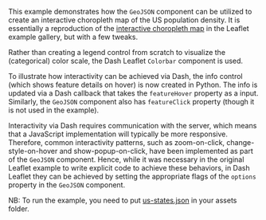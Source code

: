 This example demonstrates how the `GeoJSON` component can be utilized to create an interactive choropleth map of the US population density. It is essentially a reproduction of the [interactive choropleth map](https://leafletjs.com/examples/choropleth/) in the Leaflet example gallery, but with a few tweaks. 

Rather than creating a legend control from scratch to visualize the (categorical) color scale, the Dash Leaflet `Colorbar` component is used. 

To illustrate how interactivity can be achieved via Dash, the info control (which shows feature details on hover) is now created in Python. The info is updated via a Dash callback that takes the `featureHover` property as a input. Similarly, the `GeoJSON` component also has `featureClick` property (though it is not used in the example). 

Interactivity via Dash requires communication with the server, which means that a JavaScript implementation will typically be more responsive. Therefore, common interactivity patterns, such as zoom-on-click, change-style-on-hover and show-popup-on-click, have been implemented as part of the `GeoJSON` component. Hence, while it was necessary in the original Leaflet example to write explicit code to achieve these behaviors, in Dash Leaflet they can be achieved by setting the appropriate flags of the `options` property in the `GeoJSON` component.

NB: To run the example, you need to put [us-states.json](https://dash-leaflet.herokuapp.com/assets/us-states.json) in your assets folder.